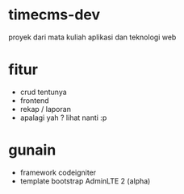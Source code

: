 # timecms-dev
proyek dari mata kuliah aplikasi dan teknologi web

# fitur
- crud tentunya
- frontend
- rekap / laporan
- apalagi yah ? lihat nanti :p

# gunain
- framework codeigniter
- template bootstrap AdminLTE 2 (alpha)
